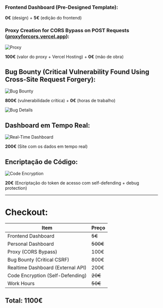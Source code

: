 ### **Frontend Dashboard (Pre-Designed Template):**  
**0€** (design) + **5€** (edição do frontend)  

### **Proxy Creation for CORS Bypass on POST Requests ([proxyforcors.vercel.app](https://proxyforcors.vercel.app/)):**  

![Proxy](https://i.ibb.co/ccvLnxnb/IMG-20250129-172959.jpg)  

**100€** (valor do proxy + Vercel Hosting) + **0€** (mão de obra)  

## **Bug Bounty (Critical Vulnerability Found Using Cross-Site Request Forgery):**  

![Bug Bounty](https://com.miui.notes/note_image/e331dbd8ce804eb21f156c4d1bcc7bc071026167)  

**800€** (vulnerabilidade crítica) + **0€** (horas de trabalho)  

![Bug Details](https://com.miui.notes/note_image/5860d86ec06da681804237da0069a50d5eeb1e7f)  

## **Dashboard em Tempo Real:**  

![Real-Time Dashboard](https://com.miui.notes/note_image/b25e46ee903bdb84f3a8185703d8630d09962ac1)  

**200€** (Site com os dados em tempo real)  

## **Encriptação de Código:**  

![Code Encryption](https://com.miui.notes/note_image/cd8eaf60d2e6366477e7343e647976498d4ae4bc)  

**20€** (Encriptação do token de acesso com self-defending + debug protection)  

---

# **Checkout:**  

| Item | Preço |
|-------------------------------|----------|
| Frontend Dashboard | ~~5€~~ |
| Personal Dashboard | ~~500€~~ |
| Proxy (CORS Bypass) | 100€ |
| Bug Bounty (Critical CSRF) | 800€ |
| Realtime Dashboard (External API) | 200€ |
| Code Encryption (Self-Defending) | ~~20€~~ |
| Work Hours | ~~50€~~ |

## **Total:** **1100€**
